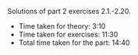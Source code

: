Solutions of part 2 exercises 2.1.-2.20.

- Time taken for theory: 3:10
- Time taken for exercises: 11:30
- Total time taken for the part: 14:40